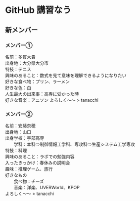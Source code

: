 # GitHub 講習なう

## 新メンバー
### メンバー①
  名前：多賀大貴  
  出身地：大分県大分市  
  特技：テニス  
  興味のあること：数式を見て意味を理解できるようになりたい  
  好きな食べ物：プリン、ラーメン  
  好きな色：白  
  人生最大の出来事：高専に受かった時  
  好きな音楽：アニソン
  よろしく〜〜 > tanacchi
### メンバー②
  名前：安藤奈穂  
  出身地：山口  
  出身学校：宇部高専  
  　　学科：本科⇨制御情報工学科、専攻科⇨生産システム工学専攻  
  特技：料理  
  興味のあること：ラボでの勉強内容    
  入ったきっかけ：春休みの説明会  
  趣味：推理ゲーム、旅行  
  好きなもの  
  　　食べ物：チーズ  
  　　音楽：洋楽、UVERWorld、KPOP  
  よろしく〜〜 > tanacchi
